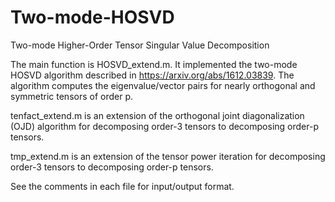# Two-mode-HOSVD
Two-mode Higher-Order Tensor Singular Value Decomposition 

The main function is HOSVD_extend.m. It implemented the two-mode HOSVD algorithm described in https://arxiv.org/abs/1612.03839. 
The algorithm computes the eigenvalue/vector pairs for nearly orthogonal and symmetric tensors of order p. 

tenfact_extend.m is an extension of the orthogonal joint diagonalization (OJD) algorithm for decomposing order-3 tensors to decomposing order-p tensors. 

tmp_extend.m is an extension of the tensor power iteration for decomposing order-3 tensors to decomposing order-p tensors. 

See the comments in each file for input/output format. 

